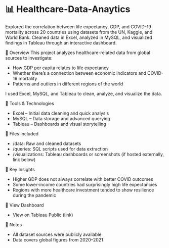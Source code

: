 # 📊 Healthcare-Data-Anaytics

Explored the correlation between life expectancy, GDP, and COVID-19 mortality across 20 countries using datasets from the UN, Kaggle, and World Bank. Cleaned data in Excel, analyzed in MySQL, and visualized findings in Tableau through an interactive dashboard.

🧠 Overview
This project analyzes healthcare-related data from global sources to investigate:
- How GDP per capita relates to life expectancy
- Whether there’s a connection between economic indicators and COVID-19 mortality
- Patterns and outliers in different regions of the world

I used Excel, MySQL, and Tableau to clean, analyze, and visualize the data.

🧰 Tools & Technologies
- Excel – Initial data cleaning and quick analysis
- MySQL – Data storage and advanced querying
- Tableau – Dashboards and visual storytelling

📂 Files Included
- /data: Raw and cleaned datasets
- /queries: SQL scripts used for data extraction
- /visualizations: Tableau dashboards or screenshots (if hosted externally, link below)

📎 Key Insights
- Higher GDP does not always correlate with better COVID outcomes
- Some lower-income countries had surprisingly high life expectancies
- Regions with more healthcare investment tended to show resilience during the pandemic

🔗 View Dashboard
- View on Tableau Public (link)

📌 Notes
- All dataset sources were publicly available
- Data covers global figures from 2020–2021
